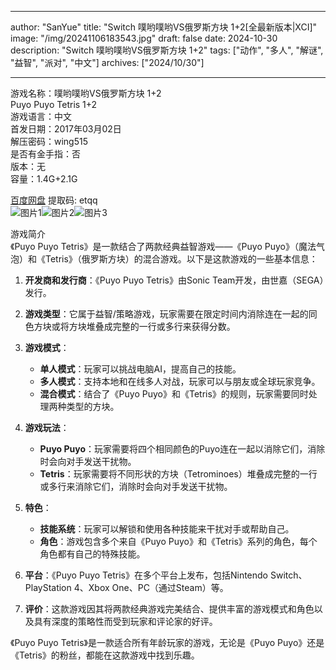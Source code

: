 
---
author: "SanYue"
title: "Switch 噗哟噗哟VS俄罗斯方块 1+2[全最新版本|XCI]"
image: "/img/20241106183543.jpg"
draft: false
date: 2024-10-30
description: "Switch 噗哟噗哟VS俄罗斯方块 1+2"
tags: ["动作", "多人", "解谜", "益智", "派对", "中文"]
archives: ["2024/10/30"]

---

游戏名称：噗哟噗哟VS俄罗斯方块 1+2   
Puyo Puyo Tetris 1+2    
游戏语言：中文  
首发日期：2017年03月02日  
解压密码：wing515  
是否有金手指：否  
版本：无   
容量：1.4G+2.1G

[百度网盘](https://pan.baidu.com/s/1Wspz-W5HAoCeK3xnR9EFMg) 提取码: etqq  
![图片1](/img/3d2169.jpg)![图片2](/img/62588a.jpg)![图片3](/img/471721.jpg)  

游戏简介  
《Puyo Puyo Tetris》是一款结合了两款经典益智游戏——《Puyo Puyo》（魔法气泡）和《Tetris》（俄罗斯方块）的混合游戏。以下是这款游戏的一些基本信息：

1. **开发商和发行商**：《Puyo Puyo Tetris》由Sonic Team开发，由世嘉（SEGA）发行。

2. **游戏类型**：它属于益智/策略游戏，玩家需要在限定时间内消除连在一起的同色方块或将方块堆叠成完整的一行或多行来获得分数。

3. **游戏模式**：
   - **单人模式**：玩家可以挑战电脑AI，提高自己的技能。
   - **多人模式**：支持本地和在线多人对战，玩家可以与朋友或全球玩家竞争。
   - **混合模式**：结合了《Puyo Puyo》和《Tetris》的规则，玩家需要同时处理两种类型的方块。

4. **游戏玩法**：
   - **Puyo Puyo**：玩家需要将四个相同颜色的Puyo连在一起以消除它们，消除时会向对手发送干扰物。
   - **Tetris**：玩家需要将不同形状的方块（Tetrominoes）堆叠成完整的一行或多行来消除它们，消除时会向对手发送干扰物。

5. **特色**：
   - **技能系统**：玩家可以解锁和使用各种技能来干扰对手或帮助自己。
   - **角色**：游戏包含多个来自《Puyo Puyo》和《Tetris》系列的角色，每个角色都有自己的特殊技能。

6. **平台**：《Puyo Puyo Tetris》在多个平台上发布，包括Nintendo Switch、PlayStation 4、Xbox One、PC（通过Steam）等。

7. **评价**：这款游戏因其将两款经典游戏完美结合、提供丰富的游戏模式和角色以及具有深度的策略性而受到玩家和评论家的好评。

《Puyo Puyo Tetris》是一款适合所有年龄玩家的游戏，无论是《Puyo Puyo》还是《Tetris》的粉丝，都能在这款游戏中找到乐趣。
